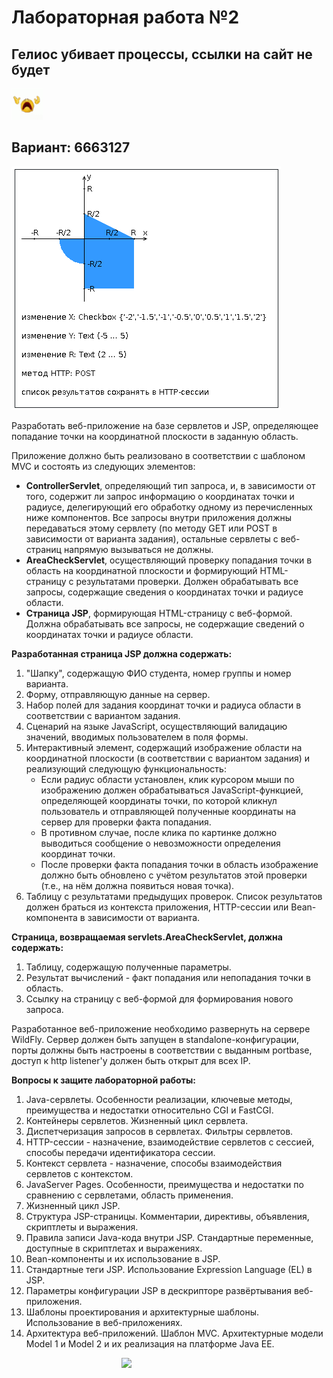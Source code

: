 # Лабораторная работа №2

## Гелиос убивает процессы, ссылки на сайт не будет

<img src="readme/img/crying-emoji-dies.gif" alt="cry about it" width="50">

## Вариант: 6663127 ##

![Task graph](readme/img/areas.png)


Разработать веб-приложение на базе сервлетов и JSP, определяющее попадание точки на координатной плоскости в заданную область.

Приложение должно быть реализовано в соответствии с шаблоном MVC и состоять из следующих элементов:

- **ControllerServlet**, определяющий тип запроса, и, в зависимости от того, содержит ли запрос информацию о координатах точки и радиусе, делегирующий его обработку одному из перечисленных ниже компонентов. Все запросы внутри приложения должны передаваться этому сервлету (по методу GET или POST в зависимости от варианта задания), остальные сервлеты с веб-страниц напрямую вызываться не должны.
- **AreaCheckServlet**, осуществляющий проверку попадания точки в область на координатной плоскости и формирующий HTML-страницу с результатами проверки. Должен обрабатывать все запросы, содержащие сведения о координатах точки и радиусе области.
- **Страница JSP**, формирующая HTML-страницу с веб-формой. Должна обрабатывать все запросы, не содержащие сведений о координатах точки и радиусе области.


**Разработанная страница JSP должна содержать:**

1. "Шапку", содержащую ФИО студента, номер группы и номер варианта.
2. Форму, отправляющую данные на сервер.
3. Набор полей для задания координат точки и радиуса области в соответствии с вариантом задания.
4. Сценарий на языке JavaScript, осуществляющий валидацию значений, вводимых пользователем в поля формы.
5. Интерактивный элемент, содержащий изображение области на координатной плоскости (в соответствии с вариантом задания) и реализующий следующую функциональность:
   - Если радиус области установлен, клик курсором мыши по изображению должен обрабатываться JavaScript-функцией, определяющей координаты точки, по которой кликнул пользователь и отправляющей полученные координаты на сервер для проверки факта попадания.
   - В противном случае, после клика по картинке должно выводиться сообщение о невозможности определения координат точки.
   - После проверки факта попадания точки в область изображение должно быть обновлено с учётом результатов этой проверки (т.е., на нём должна появиться новая точка).
6. Таблицу с результатами предыдущих проверок. Список результатов должен браться из контекста приложения, HTTP-сессии или Bean-компонента в зависимости от варианта.

**Страница, возвращаемая servlets.AreaCheckServlet, должна содержать:**
1. Таблицу, содержащую полученные параметры.
2. Результат вычислений - факт попадания или непопадания точки в область.
3. Ссылку на страницу с веб-формой для формирования нового запроса.

Разработанное веб-приложение необходимо развернуть на сервере WildFly. Сервер должен быть запущен в standalone-конфигурации, порты должны быть настроены в соответствии с выданным portbase, доступ к http listener'у должен быть открыт для всех IP.



**Вопросы к защите лабораторной работы:**


1. Java-сервлеты. Особенности реализации, ключевые методы, преимущества и недостатки относительно CGI и FastCGI.
2. Контейнеры сервлетов. Жизненный цикл сервлета.
3. Диспетчеризация запросов в сервлетах. Фильтры сервлетов.
4. HTTP-сессии - назначение, взаимодействие сервлетов с сессией, способы передачи идентификатора сессии.
5. Контекст сервлета - назначение, способы взаимодействия сервлетов с контекстом.
6. JavaServer Pages. Особенности, преимущества и недостатки по сравнению с сервлетами, область применения.
7. Жизненный цикл JSP.
8. Структура JSP-страницы. Комментарии, директивы, объявления, скриптлеты и выражения.
9. Правила записи Java-кода внутри JSP. Стандартные переменные, доступные в скриптлетах и выражениях.
10. Bean-компоненты и их использование в JSP.
11. Стандартные теги JSP. Использование Expression Language (EL) в JSP.
12. Параметры конфигурации JSP в дескрипторе развёртывания веб-приложения.
13. Шаблоны проектирования и архитектурные шаблоны. Использование в веб-приложениях.
14. Архитектура веб-приложений. Шаблон MVC. Архитектурные модели Model 1 и Model 2 и их реализация на платформе Java EE.


<img src="readme/img/oh-the-misery.gif" style="display: block; margin-left: auto; margin-right: auto; width: 30%;">
